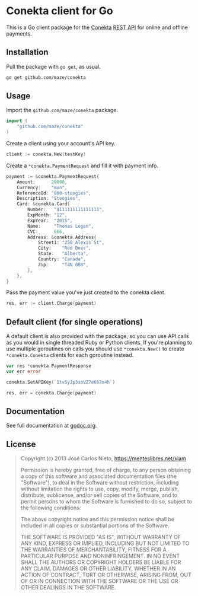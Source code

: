 # Conekta client for Go

This is a Go client package for the [Conekta][1] [REST API][2] for online and
offline payments.

## Installation

Pull the package with `go get`, as usual.

```sh
go get github.com/maze/conekta
```

## Usage

Import the `github.com/maze/conekta` package.

```go
import (
	"github.com/maze/conekta"
)
```

Create a client using your account's API key.

```go
client := conekta.New(testKey)
```

Create a `*conekta.PaymentRequest` and fill it with payment info.

```go
payment := &conekta.PaymentRequest{
	Amount:      20000,
	Currency:    "mxn",
	ReferenceId: "000-stoogies",
	Description: "Stoogies",
	Card: &conekta.Card{
		Number:   "4111111111111111",
		ExpMonth: "12",
		ExpYear:  "2015",
		Name:     "Thomas Logan",
		CVC:      666,
		Address: &conekta.Address{
			Street1: "250 Alexis St",
			City:    "Red Deer",
			State:   "Alberta",
			Country: "Canada",
			Zip:     "T4N 0B8",
		},
	},
}
```

Pass the payment value you've just created to the conekta client.

```go
res, err := client.Charge(payment)
```

## Default client (for single operations)

A default client is also provided with the package, so you can use API
calls as you would in single threaded Ruby or Python clients. If you're
planning to use multiple goroutines on calls you should use `*conekta.New()`
to create `*conekta.Conekta` clients for each goroutine instead.

```go
var res *conekta.PaymentResponse
var err error

conekta.SetAPIKey(`1tv5yJp3xnVZ7eK67m4h`)

res, err = conekta.Charge(payment)
```

## Documentation

See full documentation at [godoc.org][3].

## License

> Copyright (c) 2013 José Carlos Nieto, https://menteslibres.net/xiam
>
> Permission is hereby granted, free of charge, to any person obtaining
> a copy of this software and associated documentation files (the
> "Software"), to deal in the Software without restriction, including
> without limitation the rights to use, copy, modify, merge, publish,
> distribute, sublicense, and/or sell copies of the Software, and to
> permit persons to whom the Software is furnished to do so, subject to
> the following conditions:
>
> The above copyright notice and this permission notice shall be
> included in all copies or substantial portions of the Software.
>
> THE SOFTWARE IS PROVIDED "AS IS", WITHOUT WARRANTY OF ANY KIND,
> EXPRESS OR IMPLIED, INCLUDING BUT NOT LIMITED TO THE WARRANTIES OF
> MERCHANTABILITY, FITNESS FOR A PARTICULAR PURPOSE AND
> NONINFRINGEMENT. IN NO EVENT SHALL THE AUTHORS OR COPYRIGHT HOLDERS BE
> LIABLE FOR ANY CLAIM, DAMAGES OR OTHER LIABILITY, WHETHER IN AN ACTION
> OF CONTRACT, TORT OR OTHERWISE, ARISING FROM, OUT OF OR IN CONNECTION
> WITH THE SOFTWARE OR THE USE OR OTHER DEALINGS IN THE SOFTWARE.

[1]: https://www.conekta.io
[2]: https://www.conekta.io/docs/api
[3]: http://godoc.org/github.com/maze/conekta
